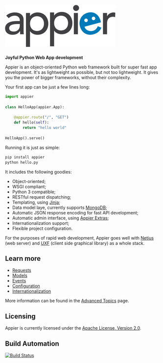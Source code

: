 # [![Netius](res/logo.png)](http://appier.hive.pt)

**Joyful Python Web App development**

Appier is an object-oriented Python web framework built for super fast app development. It's as lightweight as possible, but not too lightweight. It gives you the power of bigger frameworks, without their complexity.

Your first app can be just a few lines long:

```python
import appier

class HelloApp(appier.App):
    
    @appier.route("/", "GET")
    def hello(self): 
        return "hello world"

HelloApp().serve()
```

Running it is just as simple:

```bash
pip install appier
python hello.py
```

It includes the following goodies:

* Object-oriented;
* WSGI compliant;
* Python 3 compatible;
* RESTful request dispatching;
* Templating, using [Jinja](http://jinja.pocoo.org/);
* Data model laye, currently supports [MongoDB](http://www.mongodb.org/);
* Automatic JSON response encoding for fast API development;
* Automatic admin interface, using [Appier Extras](https://github.com/hivesolutions/appier_extras);
* Internationalization support;
* Flexible project configuration.

For the purposes of rapid web development, Appier goes well with [Netius](https://github.com/hivesolutions/netius) 
(web server) and [UXF](https://github.com/hivesolutions/uxf) (client side graphical library) as a whole stack.

## Learn more

* [Requests](doc/requests.md)
* [Models](doc/models.md)
* [Events](doc/events.md)
* [Configuration](doc/configuration.md)
* [Internationalization](doc/i18n.md)

More information can be found in the [Advanced Topics](doc/advanced.md) page.

## Licensing

Appier is currently licensed under the [Apache License, Version 2.0](http://www.apache.org/licenses/).

## Build Automation

[![Build Status](https://travis-ci.org/hivesolutions/appier.png?branch=master)](https://travis-ci.org/hivesolutions/appier)
